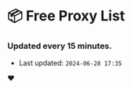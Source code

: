 # :package: Free Proxy List
### Updated every 15 minutes.

- Last updated: `2024-06-28 17:35`

:heart:
